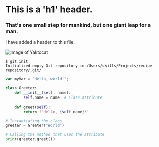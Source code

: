 # This is a 'h1' header. 
### That's one small step for mankind, but one giant leap for a man.

I have added a header to this file.

![Image of Yaktocat](https://octodex.github.com/images/yaktocat.png)

```
$ git init
Initialized empty Git repository in /Users/skills/Projects/recipe-repository/.git/
```

``` javascript
var myVar = "Hello, world!";
```

``` python
class Greeter:
    def __init__(self, name):
        self.name = name  # Class attribute
    
    def greet(self):
        return f"Hello, {self.name}!"

# Instantiating the class
greeter = Greeter("World")

# Calling the method that uses the attribute
print(greeter.greet())
```
